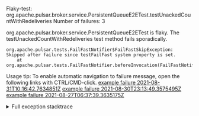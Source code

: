         
Flaky-test: org.apache.pulsar.broker.service.PersistentQueueE2ETest.testUnackedCountWithRedeliveries
Number of failures: 3

org.apache.pulsar.broker.service.PersistentQueueE2ETest is flaky. The testUnackedCountWithRedeliveries test method fails sporadically.

```
org.apache.pulsar.tests.FailFastNotifier$FailFastSkipException: Skipped after failure since testFailFast system property is set.
	at org.apache.pulsar.tests.FailFastNotifier.beforeInvocation(FailFastNotifier.java:88)

```

Usage tip: To enable automatic navigation to failure message, open the following links with CTRL/CMD-click.
[example failure 2021-08-31T10:16:42.7634851Z](https://github.com/apache/pulsar/runs/3471501156?check_suite_focus=true#step:10:2123)
[example failure 2021-08-30T23:13:49.3575495Z](https://github.com/apache/pulsar/runs/3467152431?check_suite_focus=true#step:9:1429)
[example failure 2021-08-27T06:37:39.3635175Z](https://github.com/apache/pulsar/runs/3440411059?check_suite_focus=true#step:9:3351)


<details>
<summary>Full exception stacktrace</summary>
<code><pre>
org.apache.pulsar.tests.FailFastNotifier$FailFastSkipException: Skipped after failure since testFailFast system property is set.
	at org.apache.pulsar.tests.FailFastNotifier.beforeInvocation(FailFastNotifier.java:88)

</pre></code>
</details>

